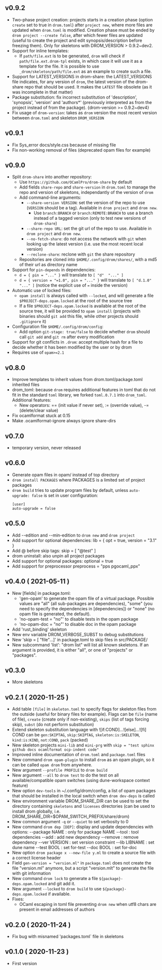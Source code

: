 
## v0.9.2
* Two-phase project creation: projects starts in a creation phase
  (option `create` set to true in `drom.toml`) after `project new`,
  where more files are updated when `drom.toml` is modified. Creation
  phase must be ended by `drom project --create false`, after which
  fewer files are updated (useful to create the project and edit
  synopsis/description before freezing them). Only for skeletons
  with DROM_VERSION > 0.9.2~dev2.
* Support for inline templates:
  * If `path/file.ext` is to be generated, `drom` will check if
    `path/file.ext.drom-tpl` exists, in which case it will use it as
    a template for the file. It is possible to use
    `_drom/skeleton/path/file.ext` as an example to create such a file.
* Support for LATEST_VERSIONS in drom-share: the LATEST_VERSIONS file
  indicates, for any version of `drom`, the latest version of the
  drom-share repo that should be used. It makes the `LATEST` file
  obsolete (as it was incomplete in that matter)
* Package substitution: fix incorrect substitution of 'description',
   'synopsis', 'version' and 'authors*' (previously interpreted as from
   the project instead of from the package). {drom-version >= 0.9.2~dev4}
* Fix usage of `drom-version`: takes as `drom` version the most recent version
   between `drom.toml` and skeleton `DROM_VERSION`

## v0.9.1
* Fix Sys_error docs/style.css because of missing file
* Fix non-working removal of files (deprecated opam files for example)

## v0.9.0
* Split `drom-share` into another repository:
  * Use `https://github.com/OCamlPro/drom-share` by default
  * Add fields `share-repo` and `share-version` in `drom.toml` to manage the
    repo and version of skeletons, independantly of the version of `drom`
  * Add command-line arguments:
    * `--share-version VERSION`: set the version of the repo to use (`VERSION`
       should be a tag). Available in `drom project` and `drom new`.
       * Use `branch:BRANCH` or `branch:REMOTE:BRANCH` to use a branch
         instead of a tagged version (only to test new versions of `drom-share`)
    * `--share-repo URL`: set the git url of the repo to use.
       Available in `drom project` and `drom new`.
    * `--no-fetch-share`: do not access the network with `git` when looking
       up the latest version (i.e. use the most recent local version)
    * `--reclone-share`: reclone with `git` the share repository
  * Repositories are cloned into `$HOME/.config/drom/shares/`, with a md5
      of their url as directory name
* Support for `pin-depends` in dependencies:
  * `d = { pin = "..." }` will translate to `[ "d"  "..." ]`
  * `d = { version = "=1.0", pin = "..." }` will translate to
     `[ "d.1.0"  "..." ]` (notice the explicit use of `=` inside the version)
* Automatic use of locked files:
  * `opam install` is always called with `--locked`, and will generate a file
    `$PROJECT-deps.opam.locked` at the root of the source tree
  * If a file `$PROJECT-deps.opam.locked` is available at the root of the source
    tree, it will be provided to `opam install` (projects with binaries should
    `git add` this file, while other projects should `.gitignore` it)
* Configuration file `$HOME/.config/drom/config`:
  * Add option `git-stage: true/false` to decide whether `drom` should
    call `git add` and `git rm` after every modification
* Support for git conflicts in `.drom`: accept multiple hash for a file
  to decide whether it has been modified by the user or by drom
* Requires use of `opam>=2.1`

## v0.8.0
* Improve templates to inherit values from drom.toml/package.toml inherited
   files
* drom_toml: because `drom` requires additional features in toml that do not
   fit in the standard `toml` library, we forked `toml.0.7.1` into `drom_toml`.
   Additional features:
   * New operators: == (init value if never set), := (override value),
       -= (delete/clear value)
* Fix ocamlformat stuck at 0.15
* Make .ocamlformat-ignore always ignore share-dirs

## v0.7.0
* temporary version, never released

## v0.6.0
* Generate opam files in opam/ instead of top directory
* `drom install PACKAGES` where PACKAGES is a limited set of project packages
* `drom build` tries to update program files by default, unless
   `auto-upgrade: false` is set in user configuration:
   ```
   [user]
   auto-upgrade = false
   ```

## v0.5.0
* Add --edition and --min-edition to `drom new` and `drom project`
* Add support for optional dependencies:
  lib = { opt = true, version = "3.1" }
* Add @ before skip tags: skip = [ "@test" ]
* drom uninstall: also unpin all project packages
* Add support for optional packages:
  optional = true
* Add support for preprocessor
  preprocess = "pps pgocaml_ppx"

## v0.4.0 ( 2021-05-11 )
* New [fields] in package.toml:
  * 'gen-opam' to generate the opam file of a virtual package. Possible values
    are "all" (all sub-packages are dependencies), "some" (you need to specify
    the dependencies in [dependencies]) or "none" (no opam file is generated,
    the default).
  * 'no-opam-test = "no"' to disable tests in the opam package
  * 'no-opam-doc = "no"' to disable doc in the opam package
* Add 'rust_binding' skeleton
* New env variable DROM_VERBOSE_SUBST to debug substitutions
* New 'skip = [ "file"...]' in package.toml to skip files in src/PACKAGE/
* New subcommand 'list': "drom list" will list all known skeletons. If
  an argument is provided, it is either "all", or one of "projects" or
  "packages".

## v0.3.0
* More skeletons

## v0.2.1 ( 2020-11-25 )

* Add table `[file]` in `skeleton.toml` to specify flags for skeleton files
    from the outside (useful for binary files for example). Flags can be
    `file` (name of file), `create` (create only if non-existing), `skips`
    (list of tags forcing skip), `subst` (do not perform substitution)
* Extend skeleton substitution language with ![if:COND]...![else]...![fi]
    COND can be `gen:SKIPTAG`, `skip:SKIPTAG`, `skeleton:is:SKELETON`,
    `kind:is:KIND`, `not:COND`, `pack` (packed)
* New skeleton projects `mini-lib` and `mini-prg` with
   `skip = "test sphinx github docs ocamlformat ocp-indent code"`
* Improved inline documentation of `drom.toml` and `package.toml` files
* New command `drom opam-plugin` to install `drom` as an opam plugin, so it
  can be called `opam drom` from anywhere.
* New argument `--profile PROFILE` to `drom build`
* New argument `--all` to `drom test` to do the test on all available/compatible
   opam switches (using dune-workspace context feature)
* New option `dev-tools` in ~/.config/drom/config, a list of opam packages
   that should be installed in the local switch when `drom dev-deps` is called
* New environment variable DROM_SHARE_DIR can be used to set the directory
   containing `skeletons` and `licenses` directories (can be used to install
   drom globally, i.e. DROM_SHARE_DIR=$OPAM_SWITCH_PREFIX/share/drom)
* New common argument `-q` or `--quiet` to set verbosity to 0
* New command `drom dep [DEP]`: display and update dependencies with options:
  --package NAME : only for package NAME
  --tool : tool dependencies
  --add : add new dependency
  --remove : remove dependency
  --ver VERSION : set version constraint
  --lib LIBNAME : set dune name
  --test BOOL : set for-test
  --doc BOOL : set for-doc
* New option `drom package x --new-file y.ml` to create a source file with
  a correct license header
* Field `gen-version = "version.ml"` in `package.toml` does not create the
   file "version.ml" anymore, but a script "version.mlt" to generate the
   file with git information
* New command `drom lock` to generate a file `${package}-deps.opam.locked`
  and git add it.
* New argument `--locked` to `drom build` to use `${package}-deps.opam.locked`
  if available.
* Fixes:
  * OCaml escaping in toml file preventing `drom new` when utf8 chars are
    present in email addresses of authors

## v0.2.0 ( 2020-11-24 )

* Fix bug with misnamed 'packages.toml` file in skeletons

## v0.1.0 ( 2020-11-23 )

* First version


